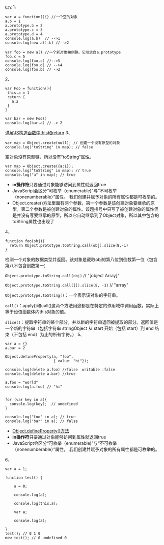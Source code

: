  [cry](https://github.com/Cruyun/JS-exercise/blob/master/Lab/test.md)
 1、
 ```
var a = function(){} //一个空的对象
a.b = 1
a.prototype.b = 2
a.prototype.c = 3
a.prototype.d = 4
console.log(a.b)  // -->1
console.log(new a().b) //-->2

var foo = new a() //一个新对象被创建。它继承自a.prototype
foo.c = 5
console.log(foo.c) //-->5
console.log(foo.d) // -->4
console.log(foo.b) // ->2
 ```
 2、
 ```
 var Foo = function(){
  this.a = 1
  return {
    a:2
  }
}

var bar = new Foo()
console.log(bar.a) //--> 2
 ```
 [详解JS构造函数中this和return](https://www.jb51.net/article/123812.htm)
3、
```
var map = Object.create(null); // 创建一个没有原型的对象
console.log("toString" in map); // false
```
空对象没有原型链，所以没有“toString”属性。
```
var map = Object.create({a:1});
console.log("toString" in map); // true
console.log("a" in map); // true
```
* **in操作符**只要通过对象能够访问到属性就返回true
* JavaScript会区分“可枚举（enumerable)”与“不可枚举（nonenumberable）”属性。 我们创建并赋予对象的所有属性都是可枚举的。
* Object.create()方法里面有两个参数，第一个参数是该创建对象要继承的原型，第二个参数是被创建对象的属性。该题括号中只写了被创建对象的属性但是并没有写要继承的原型，所以它自动继承到了Object对象，所以其中包含的toString属性也出现了

4、
```
function foo(obj){
  return Object.prototype.toString.call(obj).slice(8,-1)
}
```

检测一个对象的数据类型并返回。该对象是截取obj的第八位到倒数第一位（包含第八不包含倒数第一）

`Object.prototype.toString.call(obj)` // "[object Array]"

`Object.prototype.toString.call([]).slice(8, -1)` // "array"

`Object.prototype.toString()`：一个表示该对象的字符串。

`call()`：apply()和call()这两个方法用途都是在特定的作用域中调用函数，实际上等于设值函数体内this对象的值。

`slice()`：提取字符串的某个部分，并以新的字符串返回被提取的部分。返回值是一个新的字符串（包括字符串 stringObject 从 start 开始（包括 start）到 end 结束（不包括 end）为止的所有字符。）
5、
```
var a = {}
a.bar = 2

Object.defineProperty(a, "foo",
                      { value: "hi"});

console.log(delete a.foo) //false  writable :false
console.log(delete a.bar) //true 

a.foo = "world"
console.log(a.foo) // "hi"


for (var key in a){
  console.log(key);  // undefined
}

console.log("foo" in a); // true
console.log("bar" in a); // false
```
* [Object.defineProperty()方法](https://blog.csdn.net/weixin_43870127/article/details/103301341)
* **in操作符**只要通过对象能够访问到属性就返回true
* JavaScript会区分“可枚举（enumerable)”与“不可枚举（nonenumberable）”属性。 我们创建并赋予对象的所有属性都是可枚举的。

6、
```
var a = 1;
 
function test() {
	
	a = 0;
	
	console.log(a);
	
	console.log(this.a);
	
	var a;
	
	console.log(a);
	
}
test(); // 0 1 0
new test(); // 0 undefined 0
```